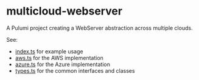 # multicloud-webserver

A Pulumi project creating a WebServer abstraction across multiple clouds.

See:
- [index.ts](index.ts) for example usage
- [aws.ts](aws.ts) for the AWS implementation
- [azure.ts](azure.ts) for the Azure implementation
- [types.ts](types.ts) for the common interfaces and classes
